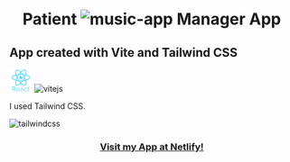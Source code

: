 <h1 align="center">Patient <img src="https://cdn-icons-png.flaticon.com/512/141/141783.png" alt="music-app" width="40" height="40" /> Manager App</h1>
<h2>App created with Vite and Tailwind CSS</h2>
<p>
<img src="https://raw.githubusercontent.com/devicons/devicon/master/icons/react/react-original-wordmark.svg" alt="react" width="40" height="40" /> 
<img src="https://vectorwiki.com/images/bjlcA__vitejs.svg" alt="vitejs" width="40" height="40" />
</p>

I used Tailwind CSS.
<p>
<img src="https://progsoft.net/images/tailwind-css-icon-70187f0341bd945dc65ad050a9a1b8f4fd79b1cf.png" alt="tailwindcss" width="40" height="40" />
</p> 

<a href="https://"><h3 align="center">Visit my App at Netlify!</h3></a>